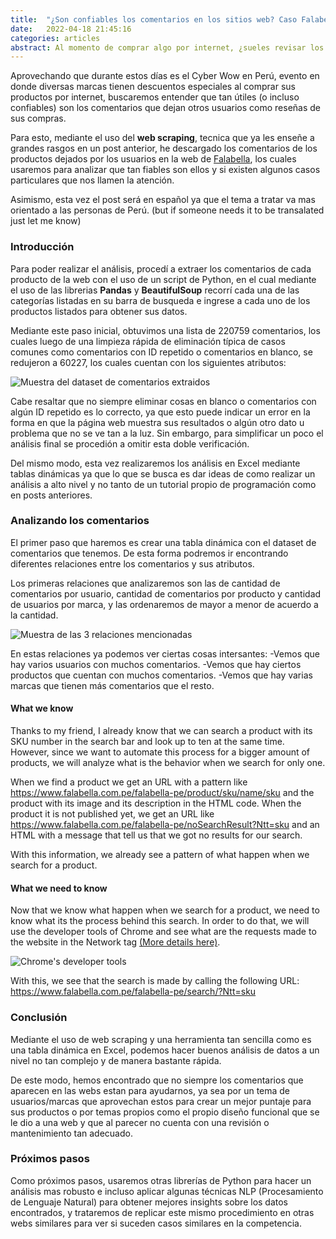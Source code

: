 ```yaml
---
title:  "¿Son confiables los comentarios en los sitios web? Caso Falabella"
date:   2022-04-18 21:45:16
categories: articles
abstract: Al momento de comprar algo por internet, ¿sueles revisar los comentarios dejados por otras personas?. Entonces deberías de saber que estos no siempre son confiables [...]
---
```



Aprovechando que durante estos días es el Cyber Wow en Perú, evento en donde diversas marcas tienen descuentos especiales al comprar sus productos por internet,
buscaremos entender que tan útiles (o incluso confiables) son los comentarios que dejan otros usuarios como reseñas de sus compras.

Para esto, mediante el uso del **web scraping**, tecnica que ya les enseñe a grandes rasgos en un post anterior,
he descargado los comentarios de los productos dejados por los usuarios en la web de [Falabella](https://www.falabella.com.pe/falabella-pe/), 
los cuales usaremos para analizar que tan fiables son ellos y si existen algunos casos particulares que nos llamen la atención.

Asimismo, esta vez el post será en español ya que el tema a tratar va mas orientado a las personas de Perú. (but if someone needs it to be transalated just let me know)

### Introducción

Para poder realizar el análisis, procedí a extraer los comentarios de cada producto de la web con el uso de un script de Python, en el cual mediante el uso de las librerias
**Pandas** y **BeautifulSoup** recorrí cada una de las categorías listadas en su barra de busqueda e ingrese a cada uno de los productos listados para obtener sus datos.

Mediante este paso inicial, obtuvimos una lista de 220759 comentarios, los cuales luego de una limpieza rápida de eliminación típica de 
casos comunes como comentarios con ID repetido o comentarios en blanco, se redujeron a 60227, los cuales cuentan con los siguientes atributos:

<img src="{{ site.baseurl }}/images/posts/requests/2022_04_18_1.PNG" title="Muestra del dataset de comentarios extraidos"> 

Cabe resaltar que no siempre eliminar cosas en blanco o comentarios con algún ID repetido es lo correcto, ya que esto puede indicar un error en la forma en que 
la página web muestra sus resultados o algún otro dato u problema que no se ve tan a la luz. Sin embargo, para simplificar un poco el análisis final se procedión a 
omitir esta doble verificación.

Del mismo modo, esta vez realizaremos los análisis en Excel mediante tablas dinámicas ya que lo que se busca es dar ideas de como realizar un análisis a alto nivel y no tanto de un tutorial propio de programación como en posts anteriores.

### Analizando los comentarios

El primer paso que haremos es crear una tabla dinámica con el dataset de comentarios que tenemos. De esta forma podremos ir encontrando diferentes relaciones entre los comentarios y sus atributos.

Los primeras relaciones que analizaremos son las de cantidad de comentarios por usuario, cantidad de comentarios por producto y cantidad de usuarios por marca, y las ordenaremos de mayor a menor de acuerdo a la cantidad.

<img src="{{ site.baseurl }}/images/posts/requests/2022_04_18_2.PNG" title="Muestra de las 3 relaciones mencionadas"> 

En estas relaciones ya podemos ver ciertas cosas intersantes:
-Vemos que hay varios usuarios con muchos comentarios.
-Vemos que hay ciertos productos que cuentan con muchos comentarios.
-Vemos que hay varias marcas que tienen más comentarios que el resto.

#### What we know

Thanks to my friend, I already know that we can search a product with its SKU number in the search bar and look up to ten at the same time. However, since we want to automate this process for a bigger amount of products, we will analyze what is the behavior when we search for only one.

When we find a product we get an URL with a pattern like https://www.falabella.com.pe/falabella-pe/product/sku/name/sku and the product with its image and its description in the HTML code. When the product it is not published yet, we get an URL like https://www.falabella.com.pe/falabella-pe/noSearchResult?Ntt=sku and an HTML with a message that tell us that we got no results for our search.

With this information, we already see a pattern of what happen when we search for a product.

#### What we need to know

Now that we know what happen when we search for a product, we need to know what its the process behind this search. In order to do that, we will use the developer tools of Chrome and see what are the requests made to the website in the Network tag [(More details here)](https://developers.google.com/web/tools/chrome-devtools/network/).

<img src="{{ site.baseurl }}/images/posts/requests/2019_07_07_3.JPG" title="Chrome's developer tools"> 

With this, we see that the search is made by calling the following URL: https://www.falabella.com.pe/falabella-pe/search/?Ntt=sku





### Conclusión

Mediante el uso de web scraping y una herramienta tan sencilla como es una tabla dinámica en Excel, podemos hacer buenos análisis de datos a un nivel no tan complejo y de manera bastante rápida.

De este modo, hemos encontrado que no siempre los comentarios que aparecen en las webs estan para ayudarnos, ya sea por un tema de usuarios/marcas que aprovechan estos para crear un mejor puntaje para sus productos o por temas propios 
como el propio diseño funcional que se le dio a una web y que al parecer no cuenta con una revisión o mantenimiento tan adecuado. 

### Próximos pasos

Como próximos pasos, usaremos otras librerías de Python para hacer un análisis mas robusto e incluso aplicar algunas técnicas NLP (Procesamiento de Lenguaje Natural) para obtener mejores insights sobre los datos encontrados,
y trataremos de replicar este mismo procedimiento en otras webs similares para ver si suceden casos similares en la competencia.
